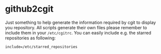 # github2cgit

Just something to help generate the information required by cgit to display you repository.
All scripts generate their own files please remember to include them in your `/etc/cgitrc`.
You can easily include e.g. the starred repositories as following:

    include=/etc/starred_repositories

